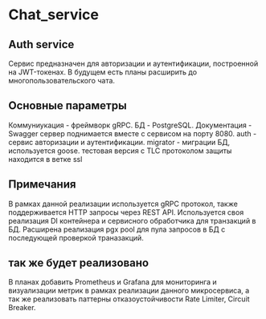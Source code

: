 # Chat_service

## Auth service
Сервис предназначен для авторизации и аутентификации, построенной на JWT-токенах. В будущем есть планы расширить до многопользовательского чата.

## Основные параметры
Коммуниукация - фреймворк gRPC.
БД - PostgreSQL.
Документация - Swagger сервер поднимается вместе с сервисом на порту 8080.
auth - сервис авторизации и аутентификации.
migrator - миграции БД, используется goose.
тестовая версия с TLC протоколом защиты находится в ветке ssl

## Примечания
В рамках данной реализации используется gRPC протокол, также поддерживается HTTP запросы через REST API. Используется своя реализация DI контейнера и сервисного обработчика для транзакций в БД. Расширена реализация pgx pool для пула запросов в БД с последующей проверкой траназакций.

## так же будет реализовано 
В планах добавить Prometheus и Grafana для мониторинга и визуализации метрик в рамках реализации данного микросервиса, а так же реализовать паттерны отказоустойчивости Rate Limiter, Circuit Breaker.
